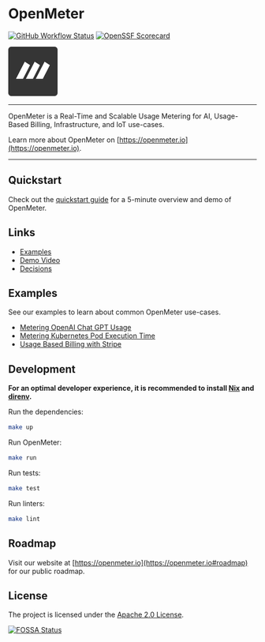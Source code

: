 # OpenMeter

[![GitHub Workflow Status](https://img.shields.io/github/actions/workflow/status/openmeterio/openmeter/ci.yaml?style=flat-square)](https://github.com/openmeterio/openmeter/actions/workflows/ci.yaml)
[![OpenSSF Scorecard](https://api.securityscorecards.dev/projects/github.com/openmeterio/openmeter/badge?style=flat-square)](https://api.securityscorecards.dev/projects/github.com/openmeterio/openmeter)

<img src="assets/logo.png" width="100" alt="OpenMeter logo" />

----

OpenMeter is a Real-Time and Scalable Usage Metering for AI, Usage-Based Billing, Infrastructure, and IoT use-cases.

Learn more about OpenMeter on [https://openmeter.io](https://openmeter.io).

----

## Quickstart

Check out the [quickstart guide](/quickstart) for a 5-minute overview and demo of OpenMeter.

## Links

- [Examples](/examples)
- [Demo Video](https://www.loom.com/share/bc1cfa1b7ed94e65bd3a82f9f0334d04)
- [Decisions](/docs/decisions)

## Examples

See our examples to learn about common OpenMeter use-cases.

- [Metering OpenAI Chat GPT Usage](/examples/ingest-openai-node)
- [Metering Kubernetes Pod Execution Time](/examples/ingest-kubernetes-pod-time-go)
- [Usage Based Billing with Stripe](/examples/export-stripe-go)

## Development

**For an optimal developer experience, it is recommended to install [Nix](https://nixos.org/download.html) and [direnv](https://direnv.net/docs/installation.html).**

Run the dependencies:

```sh
make up
```

Run OpenMeter:

```sh
make run
```

Run tests:

```sh
make test
```

Run linters:

```sh
make lint
```

## Roadmap

Visit our website at [https://openmeter.io](https://openmeter.io#roadmap) for our public roadmap.

## License

The project is licensed under the [Apache 2.0 License](LICENSE).

[![FOSSA Status](https://app.fossa.com/api/projects/custom%2B38090%2Fgithub.com%2Fopenmeterio%2Fopenmeter.svg?type=large)](https://app.fossa.com/projects/custom%2B38090%2Fgithub.com%2Fopenmeterio%2Fopenmeter?ref=badge_large)
